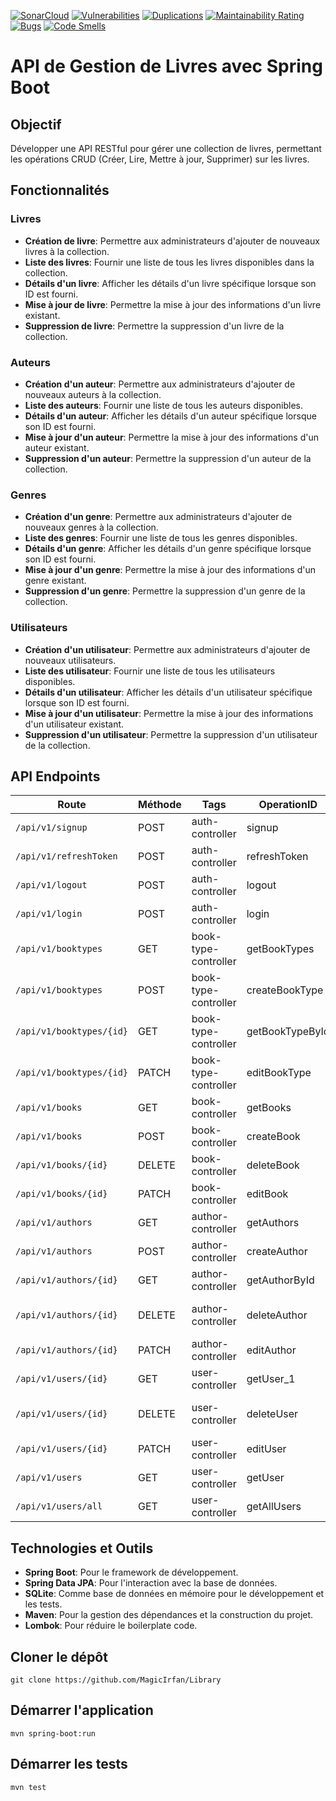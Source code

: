 [![SonarCloud](https://sonarcloud.io/images/project_badges/sonarcloud-white.svg)](https://sonarcloud.io/summary/new_code?id=MagicIrfan_Library)
[![Vulnerabilities](https://sonarcloud.io/api/project_badges/measure?project=MagicIrfan_Library&metric=vulnerabilities)](https://sonarcloud.io/project/overview?id=MagicIrfan_Library)
[![Duplications](https://sonarcloud.io/api/project_badges/measure?project=MagicIrfan_Library&metric=duplicated_lines_density)](https://sonarcloud.io/project/overview?id=MagicIrfan_Library)
[![Maintainability Rating](https://sonarcloud.io/api/project_badges/measure?project=MagicIrfan_Library&metric=sqale_rating)](https://sonarcloud.io/project/overview?id=MagicIrfan_Library)
[![Bugs](https://sonarcloud.io/api/project_badges/measure?project=MagicIrfan_Library&metric=bugs)](https://sonarcloud.io/project/overview?id=MagicIrfan_Library)
[![Code Smells](https://sonarcloud.io/api/project_badges/measure?project=MagicIrfan_Library&metric=code_smells)](https://sonarcloud.io/project/overview?id=MagicIrfan_Library)
 # API de Gestion de Livres avec Spring Boot

## Objectif

Développer une API RESTful pour gérer une collection de livres, permettant les opérations CRUD (Créer, Lire, Mettre à jour, Supprimer) sur les livres.

## Fonctionnalités
### Livres
- **Création de livre**: Permettre aux administrateurs d'ajouter de nouveaux livres à la collection.
- **Liste des livres**: Fournir une liste de tous les livres disponibles dans la collection.
- **Détails d'un livre**: Afficher les détails d'un livre spécifique lorsque son ID est fourni.
- **Mise à jour de livre**: Permettre la mise à jour des informations d'un livre existant.
- **Suppression de livre**: Permettre la suppression d'un livre de la collection.

### Auteurs
- **Création d'un auteur**: Permettre aux administrateurs d'ajouter de nouveaux auteurs à la collection.
- **Liste des auteurs**: Fournir une liste de tous les auteurs disponibles.
- **Détails d'un auteur**: Afficher les détails d'un auteur spécifique lorsque son ID est fourni.
- **Mise à jour d'un auteur**: Permettre la mise à jour des informations d'un auteur existant.
- **Suppression d'un auteur**: Permettre la suppression d'un auteur de la collection.

### Genres
- **Création d'un genre**: Permettre aux administrateurs d'ajouter de nouveaux genres à la collection.
- **Liste des genres**: Fournir une liste de tous les genres disponibles.
- **Détails d'un genre**: Afficher les détails d'un genre spécifique lorsque son ID est fourni.
- **Mise à jour d'un genre**: Permettre la mise à jour des informations d'un genre existant.
- **Suppression d'un genre**: Permettre la suppression d'un genre de la collection.

### Utilisateurs
- **Création d'un utilisateur**: Permettre aux administrateurs d'ajouter de nouveaux utilisateurs.
- **Liste des utilisateur**: Fournir une liste de tous les utilisateurs disponibles.
- **Détails d'un utilisateur**: Afficher les détails d'un utilisateur spécifique lorsque son ID est fourni.
- **Mise à jour d'un utilisateur**: Permettre la mise à jour des informations d'un utilisateur existant.
- **Suppression d'un utilisateur**: Permettre la suppression d'un utilisateur de la collection.

## API Endpoints

| Route                      | Méthode | Tags                | OperationID           | Description                      |
|----------------------------|---------|---------------------|-----------------------|----------------------------------|
| `/api/v1/signup`           | POST    | auth-controller     | signup                | Inscription d'un nouvel utilisateur |
| `/api/v1/refreshToken`     | POST    | auth-controller     | refreshToken          | Rafraîchissement du jeton d'accès |
| `/api/v1/logout`           | POST    | auth-controller     | logout                | Déconnexion de l'utilisateur     |
| `/api/v1/login`            | POST    | auth-controller     | login                 | Connexion de l'utilisateur       |
| `/api/v1/booktypes`        | GET     | book-type-controller| getBookTypes          | Liste de tous les types de livres |
| `/api/v1/booktypes`        | POST    | book-type-controller| createBookType        | Ajout d'un nouveau type de livre  |
| `/api/v1/booktypes/{id}`   | GET     | book-type-controller| getBookTypeById       | Détails d'un type de livre par ID |
| `/api/v1/booktypes/{id}`   | PATCH   | book-type-controller| editBookType          | Mise à jour d'un type de livre par ID |
| `/api/v1/books`            | GET     | book-controller     | getBooks              | Liste de tous les livres         |
| `/api/v1/books`            | POST    | book-controller     | createBook            | Ajout d'un nouveau livre         |
| `/api/v1/books/{id}`       | DELETE  | book-controller     | deleteBook            | Suppression d'un livre par ID    |
| `/api/v1/books/{id}`       | PATCH   | book-controller     | editBook              | Mise à jour d'un livre par ID    |
| `/api/v1/authors`          | GET     | author-controller   | getAuthors            | Liste de tous les auteurs        |
| `/api/v1/authors`          | POST    | author-controller   | createAuthor          | Ajout d'un nouvel auteur         |
| `/api/v1/authors/{id}`     | GET     | author-controller   | getAuthorById         | Détails d'un auteur par ID       |
| `/api/v1/authors/{id}`     | DELETE  | author-controller   | deleteAuthor          | Suppression d'un auteur par ID   |
| `/api/v1/authors/{id}`     | PATCH   | author-controller   | editAuthor            | Mise à jour d'un auteur par ID   |
| `/api/v1/users/{id}`       | GET     | user-controller     | getUser_1             | Détails d'un utilisateur par ID  |
| `/api/v1/users/{id}`       | DELETE  | user-controller     | deleteUser            | Suppression d'un utilisateur par ID |
| `/api/v1/users/{id}`       | PATCH   | user-controller     | editUser              | Mise à jour d'un utilisateur par ID |
| `/api/v1/users`            | GET     | user-controller     | getUser               | Liste filtrée des utilisateurs   |
| `/api/v1/users/all`        | GET     | user-controller     | getAllUsers           | Liste de tous les utilisateurs   |

## Technologies et Outils

- **Spring Boot**: Pour le framework de développement.
- **Spring Data JPA**: Pour l'interaction avec la base de données.
- **SQLite**: Comme base de données en mémoire pour le développement et les tests.
- **Maven**: Pour la gestion des dépendances et la construction du projet.
- **Lombok**: Pour réduire le boilerplate code.

## Cloner le dépôt

```git clone https://github.com/MagicIrfan/Library```

## Démarrer l'application

```mvn spring-boot:run```

## Démarrer les tests

```mvn test```
